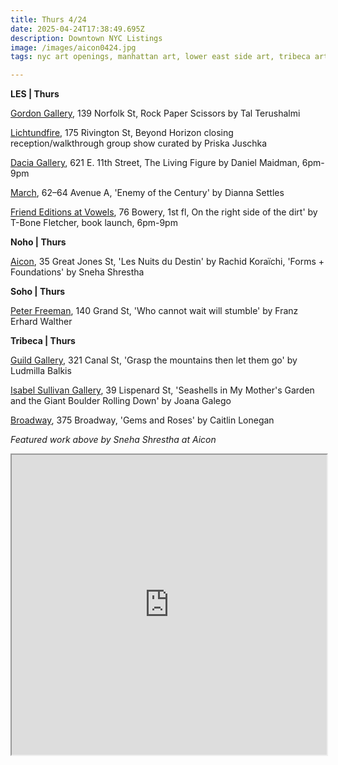 ```yaml
---
title: Thurs 4/24
date: 2025-04-24T17:38:49.695Z
description: Downtown NYC Listings
image: /images/aicon0424.jpg
tags: nyc art openings, manhattan art, lower east side art, tribeca art

---
```

**L﻿ES | Thurs**

[Gordon Gallery](https://www.gordongallery.co.il/new-york-page), 139 Norfolk St, Rock Paper Scissors by Tal Terushalmi

[Lichtundfire](https://www.lichtundfire.com/), 175 Rivington St, Beyond Horizon closing reception/walkthrough group show curated by Priska Juschka

[Dacia Gallery](http://www.daciagallery.com/), 621 E. 11th Street, The Living Figure by Daniel Maidman, 6pm-9pm

[M﻿arch](https://www.marchgallery.org/exhibitions/enemy-of-the-century/), 62–64 Avenue A, 'Enemy of the Century' by Dianna Settles

[Friend Editions at Vowels](https://www.instagram.com/friendeditions), 76 Bowery, 1st fl, On the right side of the dirt' by T-Bone Fletcher, book launch, 6pm-9pm

**N﻿oho | Thurs**

[Aicon](https://aicon.art/exhibitions), 35 Great Jones St, 'Les Nuits du Destin' by Rachid Koraïchi, 'Forms + Foundations' by Sneha Shrestha

**S﻿oho | Thurs**

[Peter Freeman](https://www.peterfreemaninc.com/exhibitions/franz-erhard-walther-who-cannot-wait-will-stumble), 140 Grand St, 'Who cannot wait will stumble' by Franz Erhard Walther

**T﻿ribeca | Thurs**

[Guild Gallery](https://rwguildgalleryny.com/blogs/exhibitions/ludmilla-balkis-grasp-the-mountains-then-let-them-go), 321 Canal St, 'Grasp the mountains then let them go' by Ludmilla Balkis

[Isabel Sullivan Gallery](https://is.gallery/exhibition/seashells), 39 Lispenard St, 'Seashells in My Mother's Garden and the Giant Boulder Rolling Down' by Joana Galego

[Broadway](https://broadwaygallery.nyc/exhibitions/64-caitlin-lonegan-gems-and-roses/), 375 Broadway, 'Gems and Roses' by Caitlin Lonegan

*F﻿eatured work above by Sneha Shrestha at Aicon*

<iframe src="https://www.google.com/maps/d/u/1/embed?mid=1BGBTI4txgWLXulJ2mcginuX0o86jiXA&ehbc=2E312F" width="100%" height="480"></iframe>